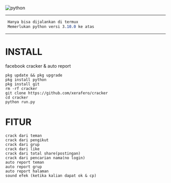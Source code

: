 ![python](https://img.shields.io/badge/-python-grey?style=for-the-badge&logo=python&logoColor=white&labelColor=8E2DE2)

-- -
``` css
 Hanya bisa dijalankan di termux
 Memerlukan python versi 3.10.0 ke atas
```
-- -

# INSTALL
facebook cracker &amp; auto report

```
pkg update && pkg upgrade
pkg install python
pkg install git
rm -rf cracker
git clone https://github.com/xerafero/cracker
cd cracker
python run.py
```


# FITUR

```
crack dari teman
crack dari pengikut
crack dari grup
crack dari like
crack dari total share(postingan)
crack dari pencarian nama(no login)
auto report teman
auto report grup
auto report halaman
sound efek (ketika kalian dapat ok & cp)
```
